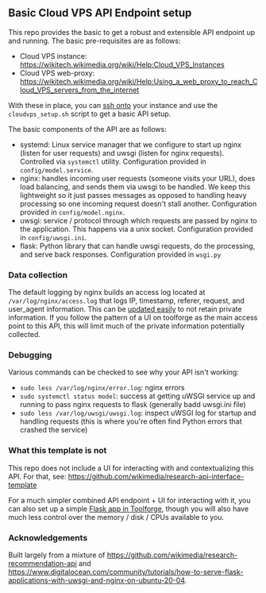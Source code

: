 ## Basic Cloud VPS API Endpoint setup

This repo provides the basic to get a robust and extensible API endpoint up and running.
The basic pre-requisites are as follows:
* Cloud VPS instance: <https://wikitech.wikimedia.org/wiki/Help:Cloud_VPS_Instances>
* Cloud VPS web-proxy: <https://wikitech.wikimedia.org/wiki/Help:Using_a_web_proxy_to_reach_Cloud_VPS_servers_from_the_internet>

With these in place, you can [ssh onto](https://wikitech.wikimedia.org/wiki/Help:Accessing_Cloud_VPS_instances#Accessing_Cloud_VPS_instances)
your instance and use the `cloudvps_setup.sh` script to get a basic API setup.

The basic components of the API are as follows:
* systemd: Linux service manager that we configure to start up nginx (listen for user requests) and uwsgi (listen for nginx requests). Controlled via `systemctl` utility. Configuration provided in `config/model.service`.
* nginx: handles incoming user requests (someone visits your URL), does load balancing, and sends them via uwsgi to be handled. We keep this lightweight so it just passes messages as opposed to handling heavy processing so one incoming request doesn't stall another. Configuration provided in `config/model.nginx`.
* uwsgi: service / protocol through which requests are passed by nginx to the application. This happens via a unix socket. Configuration provided in `config/uwsgi.ini`.
* flask: Python library that can handle uwsgi requests, do the processing, and serve back responses. Configuration provided in `wsgi.py`

### Data collection
The default logging by nginx builds an access log located at `/var/log/nginx/access.log` that logs IP, timestamp, referer, request, and user_agent information.
This can be [updated easily](https://docs.nginx.com/nginx/admin-guide/monitoring/logging/#setting-up-the-access-log) to not retain private information.
If you follow the pattern of a UI on toolforge as the main access point to this API, this will limit much of the private information potentially collected.

### Debugging
Various commands can be checked to see why your API isn't working:
* `sudo less /var/log/nginx/error.log`: nginx errors
* `sudo systemctl status model`: success at getting uWSGI service up and running to pass nginx requests to flask (generally badd uwsgi.ini file)
* `sudo less /var/log/uwsgi/uwsgi.log`: inspect uWSGI log for startup and handling requests (this is where you're often find Python errors that crashed the service)

### What this template is not
This repo does not include a UI for interacting with and contextualizing this API.
For that, see: <https://github.com/wikimedia/research-api-interface-template>

For a much simpler combined API endpoint + UI for interacting with it, you can also set up a simple [Flask app in Toolforge](https://wikitech.wikimedia.org/wiki/Help:Toolforge/My_first_Flask_OAuth_tool),
though you will also have much less control over the memory / disk / CPUs available to you.

### Acknowledgements
Built largely from a mixture of <https://github.com/wikimedia/research-recommendation-api> and <https://www.digitalocean.com/community/tutorials/how-to-serve-flask-applications-with-uwsgi-and-nginx-on-ubuntu-20-04>.
